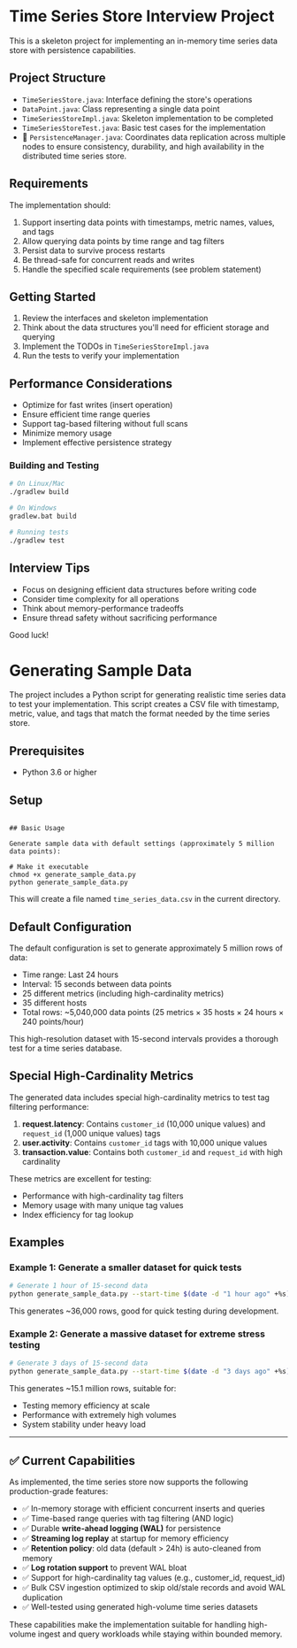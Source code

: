 # Time Series Store Interview Project

This is a skeleton project for implementing an in-memory time series data store with persistence capabilities.

## Project Structure

- `TimeSeriesStore.java`: Interface defining the store's operations
- `DataPoint.java`: Class representing a single data point
- `TimeSeriesStoreImpl.java`: Skeleton implementation to be completed
- `TimeSeriesStoreTest.java`: Basic test cases for the implementation
- 🧧 `PersistenceManager.java`: Coordinates data replication across multiple nodes to ensure consistency, durability, and high availability in the distributed time series store.

## Requirements

The implementation should:

1. Support inserting data points with timestamps, metric names, values, and tags
2. Allow querying data points by time range and tag filters
3. Persist data to survive process restarts
4. Be thread-safe for concurrent reads and writes
5. Handle the specified scale requirements (see problem statement)

## Getting Started

1. Review the interfaces and skeleton implementation
2. Think about the data structures you'll need for efficient storage and querying
3. Implement the TODOs in `TimeSeriesStoreImpl.java`
4. Run the tests to verify your implementation

## Performance Considerations

- Optimize for fast writes (insert operation)
- Ensure efficient time range queries
- Support tag-based filtering without full scans
- Minimize memory usage
- Implement effective persistence strategy

### Building and Testing

```bash
# On Linux/Mac
./gradlew build

# On Windows
gradlew.bat build

# Running tests
./gradlew test
```

## Interview Tips

- Focus on designing efficient data structures before writing code
- Consider time complexity for all operations
- Think about memory-performance tradeoffs
- Ensure thread safety without sacrificing performance

Good luck!

# Generating Sample Data

The project includes a Python script for generating realistic time series data to test your implementation. This script creates a CSV file with timestamp, metric, value, and tags that match the format needed by the time series store.

## Prerequisites

- Python 3.6 or higher

## Setup

```

## Basic Usage

Generate sample data with default settings (approximately 5 million data points):

# Make it executable
chmod +x generate_sample_data.py
python generate_sample_data.py
```

This will create a file named `time_series_data.csv` in the current directory.

## Default Configuration

The default configuration is set to generate approximately 5 million rows of data:
- Time range: Last 24 hours
- Interval: 15 seconds between data points
- 25 different metrics (including high-cardinality metrics)
- 35 different hosts
- Total rows: ~5,040,000 data points (25 metrics × 35 hosts × 24 hours × 240 points/hour)

This high-resolution dataset with 15-second intervals provides a thorough test for a time series database.

## Special High-Cardinality Metrics

The generated data includes special high-cardinality metrics to test tag filtering performance:

1. **request.latency**: Contains `customer_id` (10,000 unique values) and `request_id` (1,000 unique values) tags
2. **user.activity**: Contains `customer_id` tags with 10,000 unique values
3. **transaction.value**: Contains both `customer_id` and `request_id` with high cardinality

These metrics are excellent for testing:
- Performance with high-cardinality tag filters
- Memory usage with many unique tag values
- Index efficiency for tag lookup

## Examples

### Example 1: Generate a smaller dataset for quick tests

```bash
# Generate 1 hour of 15-second data
python generate_sample_data.py --start-time $(date -d "1 hour ago" +%s) --metrics 10 --hosts 15
```

This generates ~36,000 rows, good for quick testing during development.

### Example 2: Generate a massive dataset for extreme stress testing

```bash
# Generate 3 days of 15-second data
python generate_sample_data.py --start-time $(date -d "3 days ago" +%s) --metrics 30 --hosts 50
```

This generates ~15.1 million rows, suitable for:
- Testing memory efficiency at scale
- Performance with extremely high volumes
- System stability under heavy load

---

## ✅ Current Capabilities

As implemented, the time series store now supports the following production-grade features:

- ✅ In-memory storage with efficient concurrent inserts and queries
- ✅ Time-based range queries with tag filtering (AND logic)
- ✅ Durable **write-ahead logging (WAL)** for persistence
- ✅ **Streaming log replay** at startup for memory efficiency
- ✅ **Retention policy**: old data (default > 24h) is auto-cleaned from memory
- ✅ **Log rotation support** to prevent WAL bloat
- ✅ Support for high-cardinality tag values (e.g., customer_id, request_id)
- ✅ Bulk CSV ingestion optimized to skip old/stale records and avoid WAL duplication
- ✅ Well-tested using generated high-volume time series datasets

These capabilities make the implementation suitable for handling high-volume ingest and query workloads while staying within bounded memory.